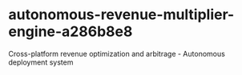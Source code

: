 # autonomous-revenue-multiplier-engine-a286b8e8
Cross-platform revenue optimization and arbitrage - Autonomous deployment system
